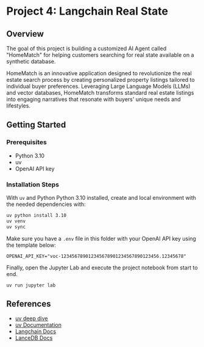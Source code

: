 # Project 4: Langchain Real State
## Overview
The goal of this project is building a customized AI Agent called "HomeMatch" for helping customers searching for real state available on a synthetic database.

HomeMatch is an innovative application designed to revolutionize the real estate search process by creating personalized property listings tailored to individual buyer preferences. Leveraging Large Language Models (LLMs) and vector databases, HomeMatch transforms standard real estate listings into engaging narratives that resonate with buyers' unique needs and lifestyles.

## Getting Started
### Prerequisites
- Python 3.10
- uv
- OpenAI API key


### Installation Steps
With `uv` and Python Python 3.10 installed, create and local environment with the needed dependencies with:
```bash
uv python install 3.10
uv venv
uv sync
```

Make sure you have a `.env` file in this folder with your OpenAI API key using the template below:
```
OPENAI_API_KEY="voc-123456789012345678901234567890123456.12345678"
```

Finally, open the Jupyter Lab and execute the project notebook from start to end.
```
uv run jupyter lab
```

## References
- [uv deep dive](https://www.saaspegasus.com/guides/uv-deep-dive/)
- [uv Documentation](https://docs.astral.sh/uv/)
- [Langchain Docs](https://python.langchain.com/docs/tutorials/)
- [LanceDB Docs](https://lancedb.github.io/lancedb/)